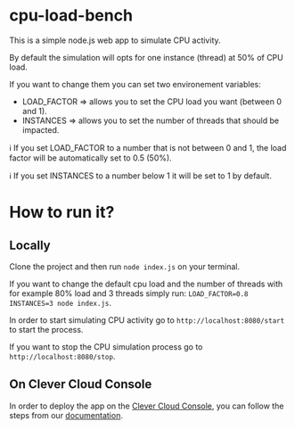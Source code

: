 # cpu-load-bench

This is a simple node.js web app to simulate CPU activity. 

By default the simulation will opts for one instance (thread) at 50% of CPU load.

If you want to change them you can set two environement variables:
* LOAD_FACTOR => allows you to set the CPU load you want (between 0 and 1).
* INSTANCES => allows you to set the number of threads that should be impacted.

ℹ️ If you set LOAD_FACTOR to a number that is not between 0 and 1, the load factor will be automatically set to 0.5 (50%).

ℹ️ If you set INSTANCES to a number below 1 it will be set to 1 by default.

# How to run it?

## Locally 

Clone the project and then run `node index.js` on your terminal.

If you want to change the default cpu load and the number of threads with for example 80% load and 3 threads simply run: `LOAD_FACTOR=0.8 INSTANCES=3 node index.js`.

In order to start simulating CPU activity go to `http://localhost:8080/start` to start the process.

If you want to stop the CPU simulation process go to `http://localhost:8080/stop`.

## On Clever Cloud Console

In order to deploy the app on the [Clever Cloud Console](https://console.clever-cloud.com), you can follow the steps from our [documentation](https://www.clever-cloud.com/doc/deploy/application/javascript/by-framework/nodejs/).
